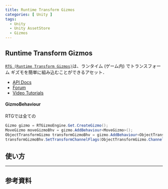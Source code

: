 ```yaml
---
title: Runtime Transform Gizmos
categories: [ Unity ]
tags:
  - Unity
  - Unity AssetStore
  - Gizmos
---
```


## Runtime Transform Gizmos
 
[`RTG (Runtime Transform Gizmos)`](https://assetstore.unity.com/packages/tools/modeling/runtime-transform-gizmos-125537)は、ランタイム (ゲーム内) でトランスフォーム ギズモを簡単に組み込むことができるアセット．

- [API Docs](https://rtg.readthedocs.io/en/latest/#:~:text=RTG%20stands%20for%20Runtime%20Transform%20Gizmos%20and%20it,gizmos%20in%20your%20application%20at%20runtime%20%28i.e.%20in-game%29.)
- [Forum](https://discussions.unity.com/t/runtime-transform-gizmos-move-rotate-scale-universal-scene-gizmo-navigation-camera/714712)
- [Video Tutorials](https://www.youtube.com/watch?v=5i2m550eFyg&list=PLPwpt1oIEdwAY_Qo6fczi6qTiUjCMZBW1)

#### GizmoBehaviour 

RTGでは全ての

```cs
Gizmo gizmo = RTGizmoEngine.Get.CreateGizmo();
MoveGizmo moveGizmoBhv = gizmo.AddBehaviour<MoveGizmo>();
ObjectTransformGizmo transformGizmoBhv = gizmo.AddBehaviour<ObjectTransformGizmo>();
transformGizmoBhv.SetTransformChannelFlags(ObjectTransformGizmo.Channels.Position);
```


## 使い方




---
## 参考資料 


